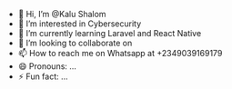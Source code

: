 - 👋 Hi, I’m @Kalu Shalom
- 👀 I’m interested in Cybersecurity
- 🌱 I’m currently learning Laravel and React Native
- 💞️ I’m looking to collaborate on 
- 📫 How to reach me on Whatsapp at +2349039169179
- 😄 Pronouns: ...
- ⚡ Fun fact: ...

<!---
KachiEmmanuel5/KachiEmmanuel5 is a ✨ special ✨ repository because its `README.md` (this file) appears on your GitHub profile.
You can click the Preview link to take a look at your changes.
--->

